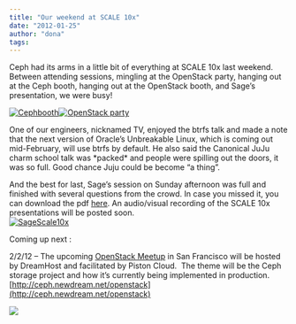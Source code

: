 ```yaml
---
title: "Our weekend at SCALE 10x"
date: "2012-01-25"
author: "dona"
tags: 
---
```


Ceph had its arms in a little bit of everything at SCALE 10x last weekend.  
Between attending sessions, mingling at the OpenStack party, hanging out at the Ceph booth, hanging out at the OpenStack booth, and Sage’s presentation, we were busy!

[![](images/IMG_2932-300x225.jpg "Cephbooth")](http://ceph.com/wp-content/uploads/2012/01/IMG_2932.jpeg)[![](images/OpenStack-party-300x200.jpg "OpenStack party")](http://ceph.com/wp-content/uploads/2012/01/OpenStack-party.jpg)

One of our engineers, nicknamed TV, enjoyed the btrfs talk and made a note that the next version of Oracle’s Unbreakable Linux, which is coming out mid-February, will use btrfs by default. He also said the Canonical JuJu charm school talk was \*packed\* and people were spilling out the doors, it was so full. Good chance Juju could be become “a thing”.

And the best for last, Sage’s session on Sunday afternoon was full and finished with several questions from the crowd. In case you missed it, you can download the pdf [here](http://ceph.newdream.net/2012/01/scale-10x-slides/). An audio/visual recording of the SCALE 10x presentations will be posted soon.  
[![](images/SageScale10x-300x225.jpg "SageScale10x")](http://ceph.com/wp-content/uploads/2012/01/SageScale10x.jpeg)

Coming up next :

2/2/12 – The upcoming [OpenStack Meetup](http://www.meetup.com/openstack/events/48829962/) in San Francisco will be hosted by DreamHost and facilitated by Piston Cloud.  The theme will be the Ceph storage project and how it’s currently being implemented in production. [http://ceph.newdream.net/openstack](http://ceph.newdream.net/openstack)

![](http://track.hubspot.com/__ptq.gif?a=268973&k=14&bu=http://ceph.com&r=http://ceph.com/events/our-weekend-at-scale10x/&bvt=rss&p=wordpress)
